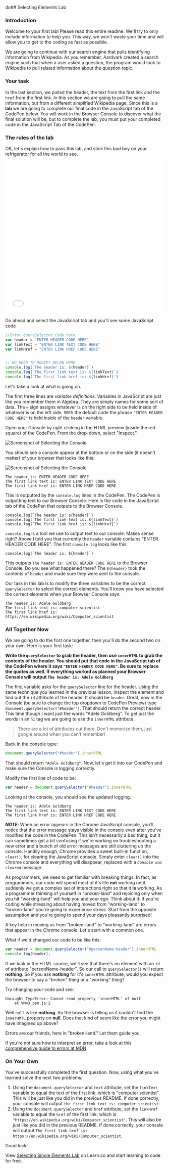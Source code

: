 do## Selecting Elements Lab

### Introduction

Welcome to your first lab! Please read this entire readme. We'll try to only include information to help you. This way, we won't waste your time and will allow you to get to the coding as fast as possible.

We are going to continue with our search engine that pulls identifying information from Wikipedia. As you remember, Aardvark created a search engine such that when a user asked a question, the program would look to Wikipedia to pull related information about the question topic.


### Your task

In the last section, we pulled the header, the text from the first link and the `href` from the first link. In this section we are going to pull the same information, but from a different simplified Wikipedia page. Since this is a **lab** we are going to complete our final code in the JavaScript tab of the CodePen below. You will work in the Browser Console to discover what the final solution will be, but to complete the lab, you must put your completed code in the JavaScript Tab of the CodePen.

### The rules of the lab

OK, let's explain how to pass this lab, and stick this bad boy on your refrigerator for all the world to see.

<iframe height='482' scrolling='no' title='adele-goldberg-simplified' src='//codepen.io/joemburgess/embed/PmxyNW/?height=482&theme-id=0&default-tab=js,result&embed-version=2&editable=true' frameborder='no' allowtransparency='true' allowfullscreen='true' style='width: 100%;'>See the Pen <a href='https://codepen.io/joemburgess/pen/PmxyNW/'>adele-goldberg-simplified</a> by Joe Burgess (<a href='http://codepen.io/joemburgess'>@joemburgess</a>) on <a href='http://codepen.io'>CodePen</a>.
</iframe>

Go ahead and select the JavaScript tab and you'll see some JavaScript code

```javascript
//Enter querySelector Code here
var header = "ENTER HEADER CODE HERE"
var linkText = "ENTER LINK TEXT CODE HERE"
var linkHref = "ENTER LINK HREF CODE HERE"


// NO NEED TO MODIFY BELOW HERE
console.log(`The header is: ${header}`)
console.log(`The first link text is: ${linkText}`)
console.log(`The first link href is: ${linkHref}`)
```

Let's take a look at what is going on.

The first three lines are _variable definitions_. Variables in JavaScript are just like you remember them in Algebra. They are simply names for some sort of data. The `=` sign assigns whatever is on the right side to be held inside of whatever is on the left side. With the default code the phrase `"ENTER HEADER CODE HERE"` is held inside of the `header` variable.

Open your Console by right clicking in the HTML preview (inside the red square)
of the CodePen. From the drop-down, select "Inspect."

![Screenshot of Selecting the Console](https://curriculum-content.s3.amazonaws.com/fswb-assets/selecting-single-elements-lab/selecting_inspect2.png)

You should see a console appear at the bottom or on the side (it doesn't
matter) of your browser that looks like this:

![Screenshot of Selecting the Console](https://curriculum-content.s3.amazonaws.com/fswb-assets/selecting-single-elements-lab/console_launched.png)

```
The header is: ENTER HEADER CODE HERE
The first link text is: ENTER LINK TEXT CODE HERE
The first link href is: ENTER LINK HREF CODE HERE
```

This is outputted by the `console.log` lines in the CodePen. The CodePen is outputting text to our Browser Console. Here is the code in the JavaScript tab of the CodePen that outputs to the Browser Console.

```
console.log(`The header is: ${header}`)
console.log(`The first link text is: ${linkText}`)
console.log(`The first link href is: ${linkHref}`)
```

`console.log` is a tool we use to output text to our console. Makes sense right? Above I told you that currently the `header` variable contains "ENTER HEADER CODE HERE". The first `console.log` looks like this:

```
console.log(`The header is: ${header}`)
```

This outputs `The header is: ENTER HEADER CODE HERE` to the Browser Console. Do you see what happened there? The `${header}` took the contents of `header` and made sure they were sent to the console.

Our task in this lab is to modify the three variables to be the correct `querySelector` to select the correct elements. You'll know you have selected the correct elements when your Browser Console says:

```
The header is: Adele Goldberg
The first link text is: computer scientist
The first link href is: https://en.wikipedia.org/wiki/Computer_scientist
```

### All Together Now

We are going to do the first one together, then you'll do the second two on your own. Here is your first task:

**Write the `querySelector` to grab the header, then use `innerHTML` to grab the contents of the header. You should put that code in the JavaScript tab of the CodePen where it says `"ENTER HEADER CODE HERE"`. Be sure to replace the quotes as well. If everything worked as planned your Browser Console will output `The header is: Adele Goldberg`**

The first variable asks for the `querySelector` line for the header. Using the same technique you learned in the previous lesson, inspect the element and find out the `id` attribute of the header. It should be `header`. Great, now in the Console (be sure to change the top dropdown to CodePen Preview) type `document.querySelector("#header")`. That should return the correct header. This time though I want just the words "Adele Goldberg". To get just the words in an `h1` tag we are going to use the `innerHTML` attribute.

 >There are a lot of attributes out there. Don't memorize them, just google around when you can't remember!

Back in the console type:


```javascript
document.querySelector("#header").innerHTML
```

That should return `"Adele Goldberg"`. Now, let's get it into our CodePen and make sure the Console is logging correctly.

Modify the first line of code to be:

```javascript
var header = document.querySelector("#header").innerHTML
```

Looking at the console, you should see the updated logging.

```
The header is: Adele Goldberg
The first link text is: ENTER LINK TEXT CODE HERE
The first link href is: ENTER LINK HREF CODE HERE
```

***NOTE***: When an error appears in the Chrome JavaScript console, you'll notice that the error message stays visible in the console even after you've modified the code in the CodePen. This isn't necessarily a bad thing, but it can sometimes get a bit confusing if we're working on troubleshooting a new error and a bunch of old error messages are still cluttering up the console. Handily enough, Chrome provides a sweet built-in function, `clear()`, for clearing the JavaScript console. Simply enter `clear()` into the Chrome console and everything will disappear, replaced with a _`Console was cleared`_ message.

As programmers, we need to get familiar with breaking things. In fact, as
programmers, our code will spend most of it's life **not** working until
suddenly we get a complex set of interactions right so that it **is** working.
As a programmer thinking of yourself in "broken-land" and rejoicing only when
you hit "working-land" will help you and your ego. Think about it: if you're
coding while stressing about having moved from "working-land" to "broken-land"
you're going to experience stress. Start from the opposite assumption and
you're going to spend your days pleasantly surprised!

A key help in moving us from "broken-land" to "working-land" are errors that
appear in the Chrome console. Let's start with a common one.

What if we'd changed our code to be like this:

```javascript
var header = document.querySelector("#personName-header").innerHTML
console.log(header);
```

If we look in the HTML source, we'll see that there's no element with an
`id` of attribute "personName-header". So our call to `querySelector()` will
return **nothing**. So if you ask **nothing** for it's `innerHTML` attribute,
would you expect the browser to say a "broken" thing or a "working" thing?

Try changing your code and see:

```text
Uncaught TypeError: Cannot read property 'innerHTML' of null
    at VM43 pen.js:2
```

Well `null` is like **nothing**. So the browser is telling us it couldn't find
the `innerHMTL` property on **null**. Does that kind of seem like the error you
might have imagined up above?

Errors are our friends, here in "broken-land." Let them guide you.

If you're not sure how to interpret an error, take a look at this
[comprehensive guide to errors at MDN][mdnerrors]



### On Your Own

You've successfully completed the first question. Now, using what you've learned solve the next two problems:

 1. Using the `document.querySelector` and `text` attribute, set the `linkText` variable to equal the text of the first link, which is "computer scientist". This will be just like you did in the previous README. If done correctly, your console will output `the first link text is: computer scientist`.
 2. Using the `document.querySelector` and `href` attribute, set the `linkHref` variable to equal the `href` of the first link, which is `"https://en.wikipedia.org/wiki/Computer_scientist"`. This will also be just like you did in the previous README. If done correctly, your console will output `The first link href is: https://en.wikipedia.org/wiki/Computer_scientist`.

Good luck!

<p class='util--hide'>View <a href='https://learn.co/lessons/selecting-single-elements-lab'>Selecting Single Elements Lab</a> on Learn.co and start learning to code for free.</p>

[mdnerrors]: https://developer.mozilla.org/en-US/docs/Web/JavaScript/Reference/Errors
